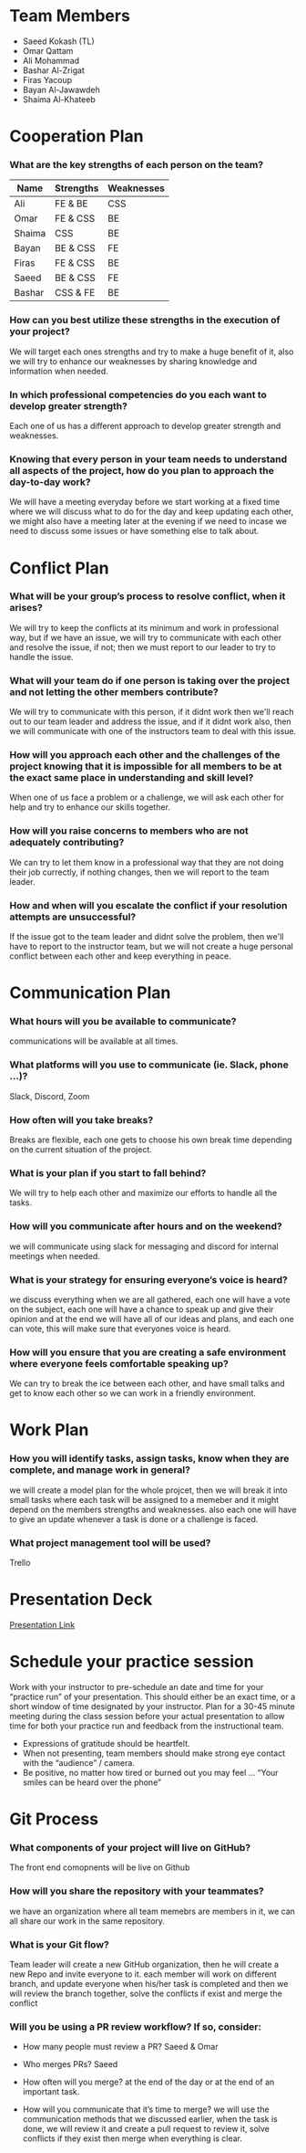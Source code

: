 # Team Members # 
- Saeed Kokash (TL)
- Omar Qattam 
- Ali Mohammad
- Bashar Al-Zrigat
- Firas Yacoup
- Bayan Al-Jawawdeh
- Shaima Al-Khateeb


# Cooperation Plan #

### What are the key strengths of each person on the team? ###
| Name | Strengths | Weaknesses |
| ----------- | ----------- | ----------- |
| Ali | FE & BE | CSS |
| Omar | FE & CSS | BE |
| Shaima | CSS | BE |
| Bayan | BE & CSS | FE |
| Firas | FE & CSS | BE |
| Saeed | BE & CSS | FE |
| Bashar | CSS & FE | BE |

### How can you best utilize these strengths in the execution of your project? ###
We will target each ones strengths and try to make a huge benefit of it, also we will try to enhance our weaknesses by sharing knowledge and information when needed.

### In which professional competencies do you each want to develop greater strength? ###
Each one of us has a different approach to develop greater strength and weaknesses.

### Knowing that every person in your team needs to understand all aspects of the project, how do you plan to approach the day-to-day work? ###
We will have a meeting everyday before we start working at a fixed time where we will discuss what to do for the day and keep updating each other, we might also have a meeting later at the evening if we need to incase we need to discuss some issues or have something else to talk about.

# Conflict Plan #

### What will be your group’s process to resolve conflict, when it arises? ### 
We will try to keep the conflicts at its minimum and work in professional way, but if we have an issue, we will try to communicate with each other and resolve the issue, if not; then we must report to our leader to try to handle the issue.

### What will your team do if one person is taking over the project and not letting the other members contribute? ###
We will try to communicate with this person, if it didnt work then we'll reach out to our team leader and address the issue, and if it didnt work also, then we will communicate with one of the instructors team to deal with this issue.

### How will you approach each other and the challenges of the project knowing that it is impossible for all members to be at the exact same place in understanding and skill level? ###
When one of us face a problem or a challenge, we will ask each other for help and try to enhance our skills together.

### How will you raise concerns to members who are not adequately contributing? ###
We can try to let them know in a professional way that they are not doing their job currectly, if nothing changes, then we will report to the team leader.

### How and when will you escalate the conflict if your resolution attempts are unsuccessful? ###
If the issue got to the team leader and didnt solve the problem, then we'll have to report to the instructor team, but we will not create a huge personal conflict between each other and keep everything in peace.

# Communication Plan #

### What hours will you be available to communicate? ###
communications will be available at all times.

### What platforms will you use to communicate (ie. Slack, phone …)? ###
Slack, Discord, Zoom

### How often will you take breaks? ###
Breaks are flexible, each one gets to choose his own break time depending on the current situation of the project.

### What is your plan if you start to fall behind? ###
We will try to help each other and maximize our efforts to handle all the tasks.

### How will you communicate after hours and on the weekend? ###
we will communicate using slack for messaging and discord for internal meetings when needed.

### What is your strategy for ensuring everyone’s voice is heard? ###
we discuss everything when we are all gathered, each one will have a vote on the subject, each one will have a chance to speak up and give their opinion and at the end we will have all of our ideas and plans, and each one can vote, this will make sure that everyones voice is heard.

### How will you ensure that you are creating a safe environment where everyone feels comfortable speaking up? ###
We can try to break the ice between each other, and have small talks and get to know each other so we can work in a friendly environment.

# Work Plan #

### How you will identify tasks, assign tasks, know when they are complete, and manage work in general? ###
we will create a model plan for the whole projcet, then we will break it into small tasks where each task will be assigned to a memeber and it might depend on the members strengths and weaknesses. also each one will have to give an update whenever a task is done or a challenge is faced.

### What project management tool will be used? ###
Trello

# Presentation Deck #
[Presentation Link](https://docs.google.com/presentation/d/1cgw91gsm0qrtlszBNoNFHQpgezaBNBD4eTJ_-zvhq9k/edit?usp=sharing)


# Schedule your practice session #
Work with your instructor to pre-schedule an date and time for your “practice run” of your presentation. This should either be an exact time, or a short window of time designated by your instructor. Plan for a 30-45 minute meeting during the class session before your actual presentation to allow time for both your practice run and feedback from the instructional team.
- Expressions of gratitude should be heartfelt.
- When not presenting, team members should make strong eye contact with the “audience” / camera.
- Be positive, no matter how tired or burned out you may feel … “Your smiles can be heard over the phone”


# Git Process #

### What components of your project will live on GitHub? ###
The front end comopnents will be live on Github


### How will you share the repository with your teammates? ###
we have an organization where all team memebrs are members in it, we can all share our work in the same repository.

### What is your Git flow? ###
Team leader will create a new GitHub organization, then he will create a new Repo and invite everyone to it. each member will work on different branch, and update everyone when his/her task is completed and then we will review the branch together, solve the conflicts if exist and merge the conflict

### Will you be using a PR review workflow? If so, consider: ###


- How many people must review a PR?
Saeed & Omar


- Who merges PRs?
Saeed


- How often will you merge?
at the end of the day or at the end of an important task.


- How will you communicate that it’s time to merge?
we will use the communication methods that we discussed earlier, when the task is done, we will review it and create a pull request to review it, solve conflicts if they exist then merge when everything is clear.

